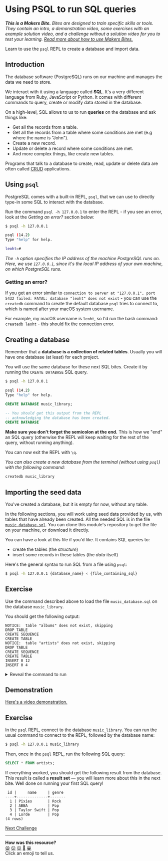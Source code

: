 # Using PSQL to run SQL queries

_**This is a Makers Bite.** Bites are designed to train specific skills or
tools. They contain an intro, a demonstration video, some exercises with an
example solution video, and a challenge without a solution video for you to test
your learning. [Read more about how to use Makers
Bites.](https://github.com/makersacademy/course/blob/main/labels/bites.md)_

Learn to use the `psql` REPL to create a database and import data.

<!-- OMITTED -->

## Introduction

The database software (PostgreSQL) runs on our machine and manages the data we need to store.

We interact with it using a language called **SQL**. It's a very different language from Ruby, JavaScript or Python. It comes with different commands to query, create or modify data stored in the database.

On a high-level, SQL allows to us to run **queries** on the database and ask things like:
  * Get all the records from a table.
  * Get all the records from a table where some conditions are met (e.g where the name is "John").
  * Create a new record.
  * Update or delete a record where some conditions are met.
  * And more complex things, like create new tables.

Programs that talk to a database to create, read, update or delete data are often called [CRUD](https://en.wikipedia.org/wiki/Create,_read,_update_and_delete) applications.

## Using `psql`

PostgreSQL comes with a built-in REPL, `psql`, that we can use to directly type-in some SQL to interact with the database.

Run the command `psql -h 127.0.0.1` to enter the REPL - if you see an error,
look at the _Getting an error?_ section below:

```bash
$ psql -h 127.0.0.1

psql (14.2)
Type "help" for help.

leoht=# 
```

*The `-h` option specifies the IP address of the machine PostgreSQL runs on. Here, we use `127.0.0.1`, since it's the local IP address of your own machine, on which PostgreSQL runs.*

### Getting an error?

If you get an error similar to `connection to server at "127.0.0.1", port 5432 failed: FATAL: database "leoht" does not exist`  - you can use the `createdb` command to create the default database `psql` tries to connect to, which is named after your macOS system username.

For example, my macOS username is `leoht`, so I'd run the bash command: `createdb leoht` - this should fix the connection error.

## Creating a database

Remember that a **database is a collection of related tables**. Usually you will have one database (at least) for each project.

You will use the same database for these next SQL bites. Create it by running the `CREATE DATABASE` SQL query.

```bash
$ psql -h 127.0.0.1

psql (14.2)
Type "help" for help.
```

```sql
CREATE DATABASE music_library;

-- You should get this output from the REPL
-- acknowledging the database has been created.
CREATE DATABASE
```

**Make sure you don't forget the semicolon at the end.** This is how we "end" an SQL query (otherwise the REPL will keep waiting for the rest of the query, without running anything).

You can now exit the REPL with `\q`.

_You can also create a new database from the terminal (without using `psql`) with the following command:_

```bash
createdb music_library
```

## Importing the seed data

You've created a database, but it is empty for now, without any table.

In the following sections, you will work using seed data provided by us, with tables that have already been created. All the needed SQL is in the file [`music_database.sql`](../resources/seeds/music_database.sql). You can clone this module's repository to get the file on your machine, or download it directly.

You can have a look at this file if you'd like. It contains SQL queries to:
  * create the tables (the *structure*)
  * insert some records in these tables (the *data* itself)

Here's the general syntax to run SQL from a file using `psql`:
```bash
$ psql -h 127.0.0.1 {database_name} < {file_containing_sql}
```

## Exercise

Use the command described above to load the file `music_database.sql` on the database `music_library`.

You should get the following output:

```
NOTICE:  table "albums" does not exist, skipping
DROP TABLE
CREATE SEQUENCE
CREATE TABLE
NOTICE:  table "artists" does not exist, skipping
DROP TABLE
CREATE SEQUENCE
CREATE TABLE
INSERT 0 12
INSERT 0 4
```

<details>
  <summary>Reveal the command to run</summary>

  ```bash
  $ psql -h 127.0.0.1 music_library < music_database.sql
  ```
</details>

## Demonstration

[Here's a video demonstration.](https://www.youtube.com/watch?v=9wT1FVQbPZw&t=425s)

## Exercise

In the `psql` REPL, connect to the database `music_library`. You can run the usual command to connect to the REPL, followed by the database name: 

```bash
$ psql -h 127.0.0.1 music_library
```

Then, once in the `psql` REPL, run the following SQL query:

```sql
SELECT * FROM artists;
```

If everything worked, you should get the following result from the database. This result is called a **result set** — you will learn more about this in the next bite. Well done on running your first SQL query!

```
 id |     name     | genre 
----+--------------+-------
  1 | Pixies       | Rock
  2 | ABBA         | Pop
  3 | Taylor Swift | Pop
  4 | Lorde        | Pop
(4 rows)
```


[Next Challenge](03_querying_data.md)

<!-- BEGIN GENERATED SECTION DO NOT EDIT -->

---

**How was this resource?**  
[😫](https://airtable.com/shrUJ3t7KLMqVRFKR?prefill_Repository=makersacademy%2Fdatabases&prefill_File=sql_bites%2F02_using_psql.md&prefill_Sentiment=😫) [😕](https://airtable.com/shrUJ3t7KLMqVRFKR?prefill_Repository=makersacademy%2Fdatabases&prefill_File=sql_bites%2F02_using_psql.md&prefill_Sentiment=😕) [😐](https://airtable.com/shrUJ3t7KLMqVRFKR?prefill_Repository=makersacademy%2Fdatabases&prefill_File=sql_bites%2F02_using_psql.md&prefill_Sentiment=😐) [🙂](https://airtable.com/shrUJ3t7KLMqVRFKR?prefill_Repository=makersacademy%2Fdatabases&prefill_File=sql_bites%2F02_using_psql.md&prefill_Sentiment=🙂) [😀](https://airtable.com/shrUJ3t7KLMqVRFKR?prefill_Repository=makersacademy%2Fdatabases&prefill_File=sql_bites%2F02_using_psql.md&prefill_Sentiment=😀)  
Click an emoji to tell us.

<!-- END GENERATED SECTION DO NOT EDIT -->
